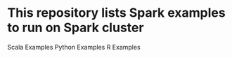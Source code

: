 # This repository lists Spark examples to run on Spark cluster

Scala Examples
Python Examples
R Examples